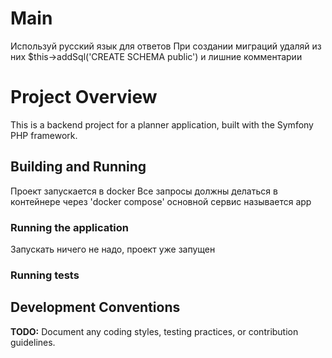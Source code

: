 # Main

Используй русский язык для ответов
При создании миграций удаляй из них $this->addSql('CREATE SCHEMA public') и лишние комментарии

# Project Overview

This is a backend project for a planner application, built with the Symfony PHP framework.

## Building and Running

Проект запускается в docker
Все запросы должны делаться в контейнере через 'docker compose'
основной сервис называется app

### Running the application

Запускать ничего не надо, проект уже запущен

### Running tests

## Development Conventions

**TODO:** Document any coding styles, testing practices, or contribution guidelines.

